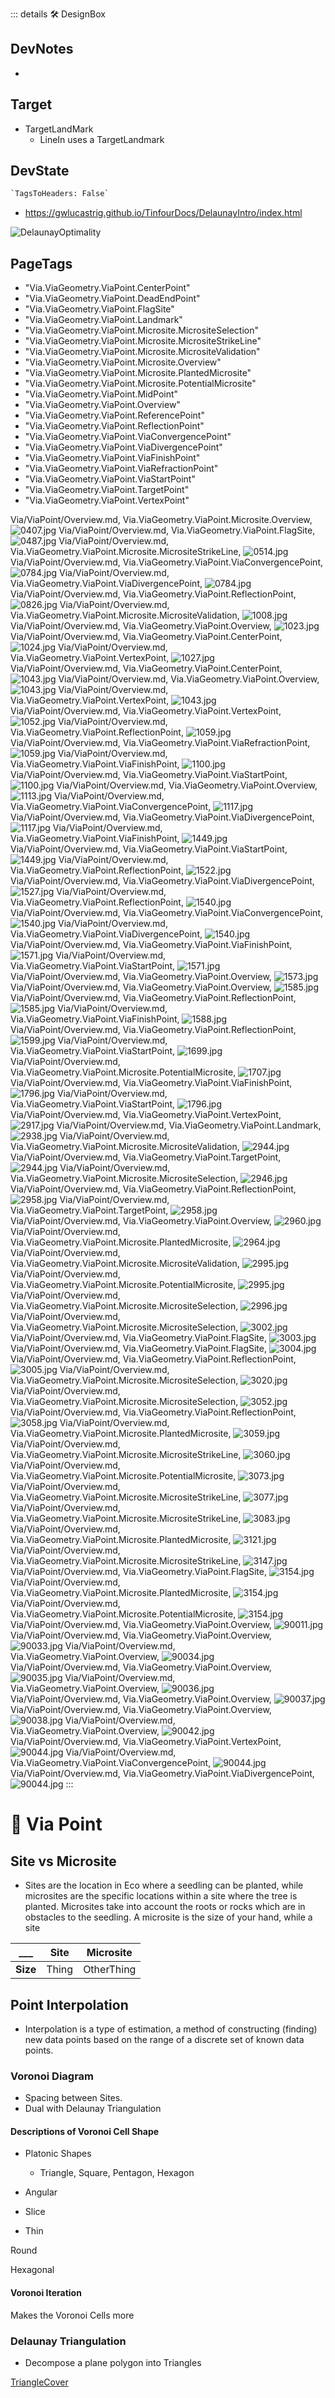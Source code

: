 ::: details 🛠 <dev>DesignBox</dev>

## DevNotes

-

## Target

- TargetLandMark
    - LineIn uses a TargetLandmark

## DevState

```py
`TagsToHeaders: False`
```

- <https://gwlucastrig.github.io/TinfourDocs/DelaunayIntro/index.html>

![DelaunayOptimality](/Via/Voronoi/DelaunayOptimality.png)

<h2>PageTags</h2>

- "Via.ViaGeometry.ViaPoint.CenterPoint"
- "Via.ViaGeometry.ViaPoint.DeadEndPoint"
- "Via.ViaGeometry.ViaPoint.FlagSite"
- "Via.ViaGeometry.ViaPoint.Landmark"
- "Via.ViaGeometry.ViaPoint.Microsite.MicrositeSelection"
- "Via.ViaGeometry.ViaPoint.Microsite.MicrositeStrikeLine"
- "Via.ViaGeometry.ViaPoint.Microsite.MicrositeValidation"
- "Via.ViaGeometry.ViaPoint.Microsite.Overview"
- "Via.ViaGeometry.ViaPoint.Microsite.PlantedMicrosite"
- "Via.ViaGeometry.ViaPoint.Microsite.PotentialMicrosite"
- "Via.ViaGeometry.ViaPoint.MidPoint"
- "Via.ViaGeometry.ViaPoint.Overview"
- "Via.ViaGeometry.ViaPoint.ReferencePoint"
- "Via.ViaGeometry.ViaPoint.ReflectionPoint"
- "Via.ViaGeometry.ViaPoint.ViaConvergencePoint"
- "Via.ViaGeometry.ViaPoint.ViaDivergencePoint"
- "Via.ViaGeometry.ViaPoint.ViaFinishPoint"
- "Via.ViaGeometry.ViaPoint.ViaRefractionPoint"
- "Via.ViaGeometry.ViaPoint.ViaStartPoint"
- "Via.ViaGeometry.ViaPoint.TargetPoint"
- "Via.ViaGeometry.ViaPoint.VertexPoint"

Via/ViaPoint/Overview.md, <dev>Via.ViaGeometry.ViaPoint.Microsite.Overview</dev>, ![0407.jpg](/PaperPhoto/0407.jpg)
Via/ViaPoint/Overview.md, <dev>Via.ViaGeometry.ViaPoint.FlagSite</dev>, ![0487.jpg](/PaperPhoto/0487.jpg)
Via/ViaPoint/Overview.md, <dev>Via.ViaGeometry.ViaPoint.Microsite.MicrositeStrikeLine</dev>, ![0514.jpg](/PaperPhoto/0514.jpg)
Via/ViaPoint/Overview.md, <dev>Via.ViaGeometry.ViaPoint.ViaConvergencePoint</dev>, ![0784.jpg](/PaperPhoto/0784.jpg)
Via/ViaPoint/Overview.md, <dev>Via.ViaGeometry.ViaPoint.ViaDivergencePoint</dev>, ![0784.jpg](/PaperPhoto/0784.jpg)
Via/ViaPoint/Overview.md, <dev>Via.ViaGeometry.ViaPoint.ReflectionPoint</dev>, ![0826.jpg](/PaperPhoto/0826.jpg)
Via/ViaPoint/Overview.md, <dev>Via.ViaGeometry.ViaPoint.Microsite.MicrositeValidation</dev>, ![1008.jpg](/PaperPhoto/1008.jpg)
Via/ViaPoint/Overview.md, <dev>Via.ViaGeometry.ViaPoint.Overview</dev>, ![1023.jpg](/PaperPhoto/1023.jpg)
Via/ViaPoint/Overview.md, <dev>Via.ViaGeometry.ViaPoint.CenterPoint</dev>, ![1024.jpg](/PaperPhoto/1024.jpg)
Via/ViaPoint/Overview.md, <dev>Via.ViaGeometry.ViaPoint.VertexPoint</dev>, ![1027.jpg](/PaperPhoto/1027.jpg)
Via/ViaPoint/Overview.md, <dev>Via.ViaGeometry.ViaPoint.CenterPoint</dev>, ![1043.jpg](/PaperPhoto/1043.jpg)
Via/ViaPoint/Overview.md, <dev>Via.ViaGeometry.ViaPoint.Overview</dev>, ![1043.jpg](/PaperPhoto/1043.jpg)
Via/ViaPoint/Overview.md, <dev>Via.ViaGeometry.ViaPoint.VertexPoint</dev>, ![1043.jpg](/PaperPhoto/1043.jpg)
Via/ViaPoint/Overview.md, <dev>Via.ViaGeometry.ViaPoint.VertexPoint</dev>, ![1052.jpg](/PaperPhoto/1052.jpg)
Via/ViaPoint/Overview.md, <dev>Via.ViaGeometry.ViaPoint.ReflectionPoint</dev>, ![1059.jpg](/PaperPhoto/1059.jpg)
Via/ViaPoint/Overview.md, <dev>Via.ViaGeometry.ViaPoint.ViaRefractionPoint</dev>, ![1059.jpg](/PaperPhoto/1059.jpg)
Via/ViaPoint/Overview.md, <dev>Via.ViaGeometry.ViaPoint.ViaFinishPoint</dev>, ![1100.jpg](/PaperPhoto/1100.jpg)
Via/ViaPoint/Overview.md, <dev>Via.ViaGeometry.ViaPoint.ViaStartPoint</dev>, ![1100.jpg](/PaperPhoto/1100.jpg)
Via/ViaPoint/Overview.md, <dev>Via.ViaGeometry.ViaPoint.Overview</dev>, ![1113.jpg](/PaperPhoto/1113.jpg)
Via/ViaPoint/Overview.md, <dev>Via.ViaGeometry.ViaPoint.ViaConvergencePoint</dev>, ![1117.jpg](/PaperPhoto/1117.jpg)
Via/ViaPoint/Overview.md, <dev>Via.ViaGeometry.ViaPoint.ViaDivergencePoint</dev>, ![1117.jpg](/PaperPhoto/1117.jpg)
Via/ViaPoint/Overview.md, <dev>Via.ViaGeometry.ViaPoint.ViaFinishPoint</dev>, ![1449.jpg](/PaperPhoto/1449.jpg)
Via/ViaPoint/Overview.md, <dev>Via.ViaGeometry.ViaPoint.ViaStartPoint</dev>, ![1449.jpg](/PaperPhoto/1449.jpg)
Via/ViaPoint/Overview.md, <dev>Via.ViaGeometry.ViaPoint.ReflectionPoint</dev>, ![1522.jpg](/PaperPhoto/1522.jpg)
Via/ViaPoint/Overview.md, <dev>Via.ViaGeometry.ViaPoint.ViaDivergencePoint</dev>, ![1527.jpg](/PaperPhoto/1527.jpg)
Via/ViaPoint/Overview.md, <dev>Via.ViaGeometry.ViaPoint.ReflectionPoint</dev>, ![1540.jpg](/PaperPhoto/1540.jpg)
Via/ViaPoint/Overview.md, <dev>Via.ViaGeometry.ViaPoint.ViaConvergencePoint</dev>, ![1540.jpg](/PaperPhoto/1540.jpg)
Via/ViaPoint/Overview.md, <dev>Via.ViaGeometry.ViaPoint.ViaDivergencePoint</dev>, ![1540.jpg](/PaperPhoto/1540.jpg)
Via/ViaPoint/Overview.md, <dev>Via.ViaGeometry.ViaPoint.ViaFinishPoint</dev>, ![1571.jpg](/PaperPhoto/1571.jpg)
Via/ViaPoint/Overview.md, <dev>Via.ViaGeometry.ViaPoint.ViaStartPoint</dev>, ![1571.jpg](/PaperPhoto/1571.jpg)
Via/ViaPoint/Overview.md, <dev>Via.ViaGeometry.ViaPoint.Overview</dev>, ![1573.jpg](/PaperPhoto/1573.jpg)
Via/ViaPoint/Overview.md, <dev>Via.ViaGeometry.ViaPoint.Overview</dev>, ![1585.jpg](/PaperPhoto/1585.jpg)
Via/ViaPoint/Overview.md, <dev>Via.ViaGeometry.ViaPoint.ReflectionPoint</dev>, ![1585.jpg](/PaperPhoto/1585.jpg)
Via/ViaPoint/Overview.md, <dev>Via.ViaGeometry.ViaPoint.ViaFinishPoint</dev>, ![1588.jpg](/PaperPhoto/1588.jpg)
Via/ViaPoint/Overview.md, <dev>Via.ViaGeometry.ViaPoint.ReflectionPoint</dev>, ![1599.jpg](/PaperPhoto/1599.jpg)
Via/ViaPoint/Overview.md, <dev>Via.ViaGeometry.ViaPoint.ViaStartPoint</dev>, ![1699.jpg](/PaperPhoto/1699.jpg)
Via/ViaPoint/Overview.md, <dev>Via.ViaGeometry.ViaPoint.Microsite.PotentialMicrosite</dev>, ![1707.jpg](/PaperPhoto/1707.jpg)
Via/ViaPoint/Overview.md, <dev>Via.ViaGeometry.ViaPoint.ViaFinishPoint</dev>, ![1796.jpg](/PaperPhoto/1796.jpg)
Via/ViaPoint/Overview.md, <dev>Via.ViaGeometry.ViaPoint.ViaStartPoint</dev>, ![1796.jpg](/PaperPhoto/1796.jpg)
Via/ViaPoint/Overview.md, <dev>Via.ViaGeometry.ViaPoint.VertexPoint</dev>, ![2917.jpg](/PaperPhoto/2917.jpg)
Via/ViaPoint/Overview.md, <dev>Via.ViaGeometry.ViaPoint.Landmark</dev>, ![2938.jpg](/PaperPhoto/2938.jpg)
Via/ViaPoint/Overview.md, <dev>Via.ViaGeometry.ViaPoint.Microsite.MicrositeValidation</dev>, ![2944.jpg](/PaperPhoto/2944.jpg)
Via/ViaPoint/Overview.md, <dev>Via.ViaGeometry.ViaPoint.TargetPoint</dev>, ![2944.jpg](/PaperPhoto/2944.jpg)
Via/ViaPoint/Overview.md, <dev>Via.ViaGeometry.ViaPoint.Microsite.MicrositeSelection</dev>, ![2946.jpg](/PaperPhoto/2946.jpg)
Via/ViaPoint/Overview.md, <dev>Via.ViaGeometry.ViaPoint.ReflectionPoint</dev>, ![2958.jpg](/PaperPhoto/2958.jpg)
Via/ViaPoint/Overview.md, <dev>Via.ViaGeometry.ViaPoint.TargetPoint</dev>, ![2958.jpg](/PaperPhoto/2958.jpg)
Via/ViaPoint/Overview.md, <dev>Via.ViaGeometry.ViaPoint.Overview</dev>, ![2960.jpg](/PaperPhoto/2960.jpg)
Via/ViaPoint/Overview.md, <dev>Via.ViaGeometry.ViaPoint.Microsite.PlantedMicrosite</dev>, ![2964.jpg](/PaperPhoto/2964.jpg)
Via/ViaPoint/Overview.md, <dev>Via.ViaGeometry.ViaPoint.Microsite.MicrositeValidation</dev>, ![2995.jpg](/PaperPhoto/2995.jpg)
Via/ViaPoint/Overview.md, <dev>Via.ViaGeometry.ViaPoint.Microsite.PotentialMicrosite</dev>, ![2995.jpg](/PaperPhoto/2995.jpg)
Via/ViaPoint/Overview.md, <dev>Via.ViaGeometry.ViaPoint.Microsite.MicrositeSelection</dev>, ![2996.jpg](/PaperPhoto/2996.jpg)
Via/ViaPoint/Overview.md, <dev>Via.ViaGeometry.ViaPoint.Microsite.MicrositeSelection</dev>, ![3002.jpg](/PaperPhoto/3002.jpg)
Via/ViaPoint/Overview.md, <dev>Via.ViaGeometry.ViaPoint.FlagSite</dev>, ![3003.jpg](/PaperPhoto/3003.jpg)
Via/ViaPoint/Overview.md, <dev>Via.ViaGeometry.ViaPoint.FlagSite</dev>, ![3004.jpg](/PaperPhoto/3004.jpg)
Via/ViaPoint/Overview.md, <dev>Via.ViaGeometry.ViaPoint.ReflectionPoint</dev>, ![3005.jpg](/PaperPhoto/3005.jpg)
Via/ViaPoint/Overview.md, <dev>Via.ViaGeometry.ViaPoint.Microsite.MicrositeSelection</dev>, ![3020.jpg](/PaperPhoto/3020.jpg)
Via/ViaPoint/Overview.md, <dev>Via.ViaGeometry.ViaPoint.Microsite.MicrositeSelection</dev>, ![3052.jpg](/PaperPhoto/3052.jpg)
Via/ViaPoint/Overview.md, <dev>Via.ViaGeometry.ViaPoint.ReflectionPoint</dev>, ![3058.jpg](/PaperPhoto/3058.jpg)
Via/ViaPoint/Overview.md, <dev>Via.ViaGeometry.ViaPoint.Microsite.PlantedMicrosite</dev>, ![3059.jpg](/PaperPhoto/3059.jpg)
Via/ViaPoint/Overview.md, <dev>Via.ViaGeometry.ViaPoint.Microsite.MicrositeStrikeLine</dev>, ![3060.jpg](/PaperPhoto/3060.jpg)
Via/ViaPoint/Overview.md, <dev>Via.ViaGeometry.ViaPoint.Microsite.PotentialMicrosite</dev>, ![3073.jpg](/PaperPhoto/3073.jpg)
Via/ViaPoint/Overview.md, <dev>Via.ViaGeometry.ViaPoint.Microsite.MicrositeStrikeLine</dev>, ![3077.jpg](/PaperPhoto/3077.jpg)
Via/ViaPoint/Overview.md, <dev>Via.ViaGeometry.ViaPoint.Microsite.MicrositeStrikeLine</dev>, ![3083.jpg](/PaperPhoto/3083.jpg)
Via/ViaPoint/Overview.md, <dev>Via.ViaGeometry.ViaPoint.Microsite.PlantedMicrosite</dev>, ![3121.jpg](/PaperPhoto/3121.jpg)
Via/ViaPoint/Overview.md, <dev>Via.ViaGeometry.ViaPoint.Microsite.MicrositeStrikeLine</dev>, ![3147.jpg](/PaperPhoto/3147.jpg)
Via/ViaPoint/Overview.md, <dev>Via.ViaGeometry.ViaPoint.FlagSite</dev>, ![3154.jpg](/PaperPhoto/3154.jpg)
Via/ViaPoint/Overview.md, <dev>Via.ViaGeometry.ViaPoint.Microsite.PlantedMicrosite</dev>, ![3154.jpg](/PaperPhoto/3154.jpg)
Via/ViaPoint/Overview.md, <dev>Via.ViaGeometry.ViaPoint.Microsite.PotentialMicrosite</dev>, ![3154.jpg](/PaperPhoto/3154.jpg)
Via/ViaPoint/Overview.md, <dev>Via.ViaGeometry.ViaPoint.Overview</dev>, ![90011.jpg](/PaperPhoto/90011.jpg)
Via/ViaPoint/Overview.md, <dev>Via.ViaGeometry.ViaPoint.Overview</dev>, ![90033.jpg](/PaperPhoto/90033.jpg)
Via/ViaPoint/Overview.md, <dev>Via.ViaGeometry.ViaPoint.Overview</dev>, ![90034.jpg](/PaperPhoto/90034.jpg)
Via/ViaPoint/Overview.md, <dev>Via.ViaGeometry.ViaPoint.Overview</dev>, ![90035.jpg](/PaperPhoto/90035.jpg)
Via/ViaPoint/Overview.md, <dev>Via.ViaGeometry.ViaPoint.Overview</dev>, ![90036.jpg](/PaperPhoto/90036.jpg)
Via/ViaPoint/Overview.md, <dev>Via.ViaGeometry.ViaPoint.Overview</dev>, ![90037.jpg](/PaperPhoto/90037.jpg)
Via/ViaPoint/Overview.md, <dev>Via.ViaGeometry.ViaPoint.Overview</dev>, ![90038.jpg](/PaperPhoto/90038.jpg)
Via/ViaPoint/Overview.md, <dev>Via.ViaGeometry.ViaPoint.Overview</dev>, ![90042.jpg](/PaperPhoto/90042.jpg)
Via/ViaPoint/Overview.md, <dev>Via.ViaGeometry.ViaPoint.VertexPoint</dev>, ![90044.jpg](/PaperPhoto/90044.jpg)
Via/ViaPoint/Overview.md, <dev>Via.ViaGeometry.ViaPoint.ViaConvergencePoint</dev>, ![90044.jpg](/PaperPhoto/90044.jpg)
Via/ViaPoint/Overview.md, <dev>Via.ViaGeometry.ViaPoint.ViaDivergencePoint</dev>, ![90044.jpg](/PaperPhoto/90044.jpg)
:::

# 🔻 <via>Via Point</via>

## Site vs Microsite

- Sites are the location in Eco where a seedling can be planted, while microsites are the specific locations within a site where the tree is planted. Microsites take into account the roots or rocks which are in obstacles to the seedling. A microsite is the size of your hand, while a site

___ | **Site** | **Microsite**
--- | --- | ---
**Size** | Thing | OtherThing

## Point Interpolation

- Interpolation is a type of estimation, a method of constructing (finding) new data points based on the range of a discrete set of known data points.

### Voronoi Diagram

- Spacing between Sites.
- Dual with Delaunay Triangulation

#### Descriptions of Voronoi Cell Shape

- Platonic Shapes
    - Triangle, Square, Pentagon, Hexagon

- Angular

- Slice

- Thin

Round

Hexagonal

#### Voronoi Iteration

Makes the Voronoi Cells more

### Delaunay Triangulation

- Decompose a plane polygon into Triangles

[TriangleCover](/reference/Via/AreaCover/TriangleCover)

